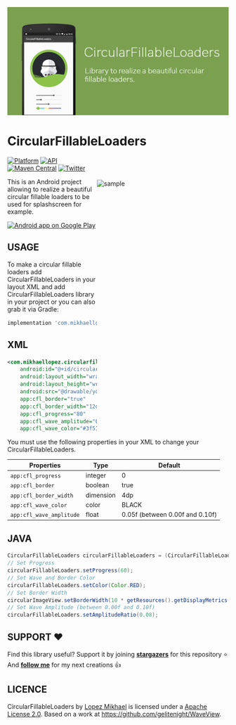 <p align="center"><img src="/preview/header.png"></p>

CircularFillableLoaders
=================

<img src="/preview/preview.gif" alt="sample" title="sample" width="300" height="447" align="right" vspace="52" />

[![Platform](https://img.shields.io/badge/platform-android-green.svg)](http://developer.android.com/index.html)
[![API](https://img.shields.io/badge/API-14%2B-brightgreen.svg?style=flat)](https://android-arsenal.com/api?level=14)
[![Maven Central](https://img.shields.io/maven-central/v/com.mikhaellopez/circularfillableloaders.svg?label=Maven%20Central)](https://search.maven.org/artifact/com.mikhaellopez/circularfillableloaders)
[![Twitter](https://img.shields.io/badge/Twitter-@LopezMikhael-blue.svg?style=flat)](http://twitter.com/lopezmikhael)

This is an Android project allowing to realize a beautiful circular fillable loaders to be used for splashscreen for example.

<a href="https://play.google.com/store/apps/details?id=com.mikhaellopez.lopspower">
  <img alt="Android app on Google Play" src="https://developer.android.com/images/brand/en_app_rgb_wo_45.png" />
</a>

USAGE
-----

To make a circular fillable loaders add CircularFillableLoaders in your layout XML and add CircularFillableLoaders library in your project or you can also grab it via Gradle:

```groovy
implementation 'com.mikhaellopez:circularfillableloaders:1.4.0'
```

XML
-----

```xml
<com.mikhaellopez.circularfillableloaders.CircularFillableLoaders
    android:id="@+id/circularFillableLoaders"
    android:layout_width="wrap_content"
    android:layout_height="wrap_content"
    android:src="@drawable/your_logo"
    app:cfl_border="true"
    app:cfl_border_width="12dp"
    app:cfl_progress="80"
    app:cfl_wave_amplitude="0.06"
    app:cfl_wave_color="#3f51b5" />
```

You must use the following properties in your XML to change your CircularFillableLoaders.

| Properties              | Type      | Default                         |
| ----------------------- | ----------| ------------------------------- |
| `app:cfl_progress`      | integer   | 0                               |
| `app:cfl_border`        | boolean   | true                            |
| `app:cfl_border_width`  | dimension | 4dp                             |
| `app:cfl_wave_color`    | color     | BLACK                           |
| `app:cfl_wave_amplitude`| float     | 0.05f (between 0.00f and 0.10f) |

JAVA
-----

```java
CircularFillableLoaders circularFillableLoaders = (CircularFillableLoaders)findViewById(R.id.yourCircularFillableLoaders);
// Set Progress
circularFillableLoaders.setProgress(60);
// Set Wave and Border Color
circularFillableLoaders.setColor(Color.RED);
// Set Border Width
circularImageView.setBorderWidth(10 * getResources().getDisplayMetrics().density);
// Set Wave Amplitude (between 0.00f and 0.10f)
circularFillableLoaders.setAmplitudeRatio(0.08);
```

SUPPORT ❤️
-----

Find this library useful? Support it by joining [**stargazers**](https://github.com/lopspower/CircularFillableLoaders/stargazers) for this repository ⭐️
<br/>
And [**follow me**](https://github.com/lopspower?tab=followers) for my next creations 👍

LICENCE
-----

CircularFillableLoaders by [Lopez Mikhael](http://mikhaellopez.com/) is licensed under a [Apache License 2.0](http://www.apache.org/licenses/LICENSE-2.0).
Based on a work at https://github.com/gelitenight/WaveView.
